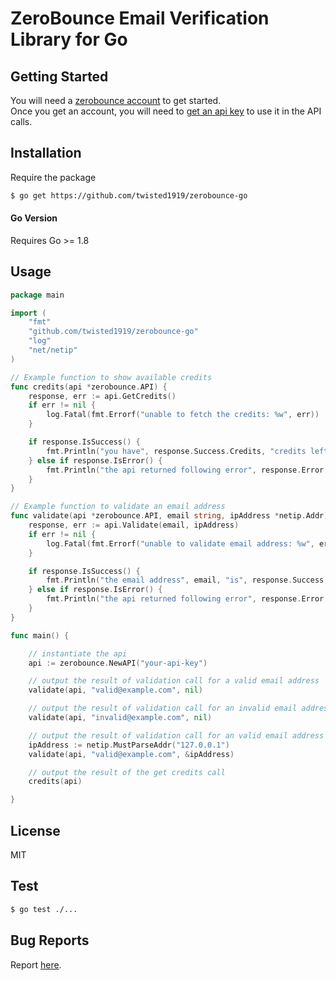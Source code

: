 # ZeroBounce Email Verification Library for Go

## Getting Started
You will need a [zerobounce account](https://www.zerobounce.net) to get started.  
Once you get an account, you will need to [get an api key](https://www.zerobounce.net/members/apikey/)
to use it in the API calls.

## Installation

Require the package

```bash
$ go get https://github.com/twisted1919/zerobounce-go
```

#### Go Version

Requires Go >= 1.8

## Usage

```go
package main

import (
	"fmt"
	"github.com/twisted1919/zerobounce-go"
	"log"
	"net/netip"
)

// Example function to show available credits
func credits(api *zerobounce.API) {
	response, err := api.GetCredits()
	if err != nil {
		log.Fatal(fmt.Errorf("unable to fetch the credits: %w", err))
	}

	if response.IsSuccess() {
		fmt.Println("you have", response.Success.Credits, "credits left")
	} else if response.IsError() {
		fmt.Println("the api returned following error", response.Error.Error)
	}
}

// Example function to validate an email address
func validate(api *zerobounce.API, email string, ipAddress *netip.Addr) {
	response, err := api.Validate(email, ipAddress)
	if err != nil {
		log.Fatal(fmt.Errorf("unable to validate email address: %w", err))
	}

	if response.IsSuccess() {
		fmt.Println("the email address", email, "is", response.Success.Status)
	} else if response.IsError() {
		fmt.Println("the api returned following error", response.Error.Error)
	}
}

func main() {

	// instantiate the api
	api := zerobounce.NewAPI("your-api-key")

	// output the result of validation call for a valid email address
	validate(api, "valid@example.com", nil)

	// output the result of validation call for an invalid email address
	validate(api, "invalid@example.com", nil)

	// output the result of validation call for an valid email address but for a different IP Address
	ipAddress := netip.MustParseAddr("127.0.0.1")
	validate(api, "valid@example.com", &ipAddress)

	// output the result of the get credits call
	credits(api)

}

```

## License
MIT

## Test
```bash
$ go test ./...
``` 

## Bug Reports
Report [here](https://github.com/twisted1919/zerobounce-go/issues).